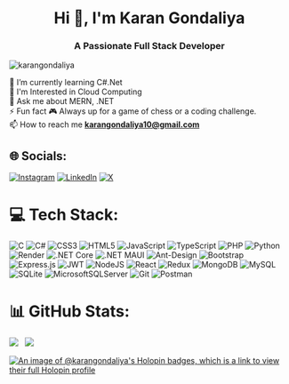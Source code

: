 <h1 align="center">Hi 👋, I'm Karan Gondaliya</h1>
<h3 align="center">A Passionate Full Stack Developer</h3>

<p align="left"> <img src="https://komarev.com/ghpvc/?username=karangondaliya&label=Profile%20views&color=0e75b6&style=flat" alt="karangondaliya" /> </p>

🌱 I’m currently learning C#.Net<br>👀 I'm Interested in Cloud Computing<br>💬 Ask me about MERN, .NET<br>⚡ Fun fact 🎮 Always up for a game of chess or a coding challenge. <br> 📫 How to reach me **karangondaliya10@gmail.com**


## 🌐 Socials:
[![Instagram](https://img.shields.io/badge/Instagram-%23E4405F.svg?logo=Instagram&logoColor=white)](https://instagram.com/curran_10_/) [![LinkedIn](https://img.shields.io/badge/LinkedIn-%230077B5.svg?logo=linkedin&logoColor=white)](https://linkedin.com/in/karangondaliya/) [![X](https://img.shields.io/badge/X-black.svg?logo=X&logoColor=white)](https://x.com/karan_1065) 

# 💻 Tech Stack:
![C](https://img.shields.io/badge/c-%2300599C.svg?style=for-the-badge&logo=c&logoColor=white) 
![C#](https://img.shields.io/badge/c%23-%23239120.svg?style=for-the-badge&logo=csharp&logoColor=white) 
![CSS3](https://img.shields.io/badge/css3-%231572B6.svg?style=for-the-badge&logo=css3&logoColor=white) 
![HTML5](https://img.shields.io/badge/html5-%23E34F26.svg?style=for-the-badge&logo=html5&logoColor=white) 
![JavaScript](https://img.shields.io/badge/javascript-%23323330.svg?style=for-the-badge&logo=javascript&logoColor=%23F7DF1E) 
![TypeScript](https://img.shields.io/badge/typescript-%23007ACC.svg?style=for-the-badge&logo=typescript&logoColor=white) 
![PHP](https://img.shields.io/badge/php-%23777BB4.svg?style=for-the-badge&logo=php&logoColor=white) 
![Python](https://img.shields.io/badge/python-3670A0?style=for-the-badge&logo=python&logoColor=ffdd54) 
![Render](https://img.shields.io/badge/Render-%46E3B7.svg?style=for-the-badge&logo=render&logoColor=white) 
![.NET Core](https://img.shields.io/badge/.NET%20Core-5C2D91?style=for-the-badge&logo=.net&logoColor=white)
![.NET MAUI](https://img.shields.io/badge/.NET%20MAUI-%235C2D91?style=for-the-badge&logo=.net&logoColor=white) 
![Ant-Design](https://img.shields.io/badge/-AntDesign-%230170FE?style=for-the-badge&logo=ant-design&logoColor=white) 
![Bootstrap](https://img.shields.io/badge/bootstrap-%238511FA.svg?style=for-the-badge&logo=bootstrap&logoColor=white) 
![Express.js](https://img.shields.io/badge/express.js-%23404d59.svg?style=for-the-badge&logo=express&logoColor=%2361DAFB) 
![JWT](https://img.shields.io/badge/JWT-black?style=for-the-badge&logo=JSON%20web%20tokens) 
![NodeJS](https://img.shields.io/badge/node.js-6DA55F?style=for-the-badge&logo=node.js&logoColor=white) 
![React](https://img.shields.io/badge/react-%2320232a.svg?style=for-the-badge&logo=react&logoColor=%2361DAFB) 
![Redux](https://img.shields.io/badge/redux-%23764ABC.svg?style=for-the-badge&logo=redux&logoColor=white) 
![MongoDB](https://img.shields.io/badge/MongoDB-%234ea94b.svg?style=for-the-badge&logo=mongodb&logoColor=white) 
![MySQL](https://img.shields.io/badge/mysql-4479A1.svg?style=for-the-badge&logo=mysql&logoColor=white) 
![SQLite](https://img.shields.io/badge/sqlite-%2307405e.svg?style=for-the-badge&logo=sqlite&logoColor=white) 
![MicrosoftSQLServer](https://img.shields.io/badge/Microsoft%20SQL%20Server-CC2927?style=for-the-badge&logo=microsoft%20sql%20server&logoColor=white) 
![Git](https://img.shields.io/badge/git-%23F05033.svg?style=for-the-badge&logo=git&logoColor=white) 
![Postman](https://img.shields.io/badge/Postman-FF6C37?style=for-the-badge&logo=postman&logoColor=white)

# 📊 GitHub Stats:
![](https://github-readme-stats.vercel.app/api/top-langs/?username=karangondaliya&theme=transparent&hide_border=false&include_all_commits=false&count_private=false&layout=compact) &nbsp;
![](https://github-readme-stats.vercel.app/api?username=karangondaliya&theme=transparent&hide_border=false&include_all_commits=false&count_private=false)

[![An image of @karangondaliya's Holopin badges, which is a link to view their full Holopin profile](https://holopin.me/karangondaliya)](https://holopin.io/@karangondaliya)

<!-- Proudly created with GPRM ( https://gprm.itsvg.in ) -->
